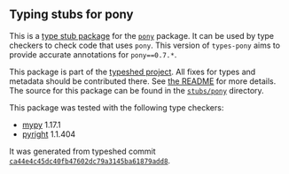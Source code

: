 ## Typing stubs for pony

This is a [type stub package](https://typing.python.org/en/latest/tutorials/external_libraries.html)
for the [`pony`](https://github.com/ponyorm/pony) package. It can be used by type checkers
to check code that uses `pony`. This version of
`types-pony` aims to provide accurate annotations for
`pony==0.7.*`.

This package is part of the [typeshed project](https://github.com/python/typeshed).
All fixes for types and metadata should be contributed there.
See [the README](https://github.com/python/typeshed/blob/main/README.md)
for more details. The source for this package can be found in the
[`stubs/pony`](https://github.com/python/typeshed/tree/main/stubs/pony)
directory.

This package was tested with the following type checkers:
* [mypy](https://github.com/python/mypy/) 1.17.1
* [pyright](https://github.com/microsoft/pyright) 1.1.404

It was generated from typeshed commit
[`ca44e4c45dc40fb47602dc79a3145ba61879add8`](https://github.com/python/typeshed/commit/ca44e4c45dc40fb47602dc79a3145ba61879add8).